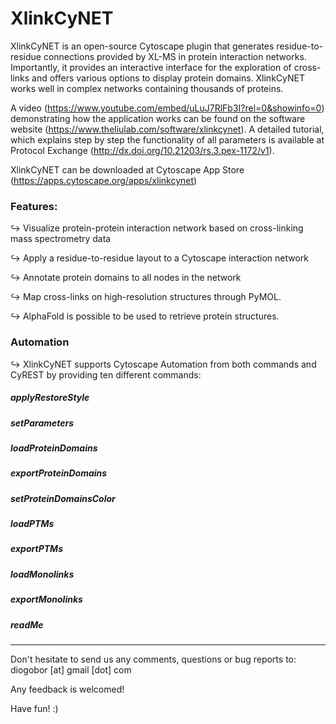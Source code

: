 # XlinkCyNET

XlinkCyNET is an open-source Cytoscape plugin that generates residue-to-residue connections provided by XL-MS in protein interaction networks. Importantly, it provides an interactive interface for the exploration of cross-links and offers various options to display protein domains. XlinkCyNET works well in complex networks containing thousands of proteins.

A video (https://www.youtube.com/embed/uLuJ7RlFb3I?rel=0&showinfo=0) demonstrating how the application works can be found on the software website (https://www.theliulab.com/software/xlinkcynet).
A detailed tutorial, which explains step by step the functionality of all parameters is available at Protocol Exchange (http://dx.doi.org/10.21203/rs.3.pex-1172/v1).

XlinkCyNET can be downloaded at Cytoscape App Store (https://apps.cytoscape.org/apps/xlinkcynet)

### Features:

↪ Visualize protein-protein interaction network based on cross-linking mass spectrometry data

↪ Apply a residue-to-residue layout to a Cytoscape interaction network

↪ Annotate protein domains to all nodes in the network

↪ Map cross-links on high-resolution structures through PyMOL.

↪ AlphaFold is possible to be used to retrieve protein structures.

### Automation

&#8618; XlinkCyNET supports Cytoscape Automation from both commands and CyREST by providing ten different commands: <br/>

##### _applyRestoreStyle_
##### _setParameters_
##### _loadProteinDomains_
##### _exportProteinDomains_
##### _setProteinDomainsColor_
##### _loadPTMs_
##### _exportPTMs_
##### _loadMonolinks_
##### _exportMonolinks_
##### _readMe_

<hr/>

Don't hesitate to send us any comments, questions or bug reports to: diogobor [at] gmail [dot] com

Any feedback is welcomed!

Have fun! :)
